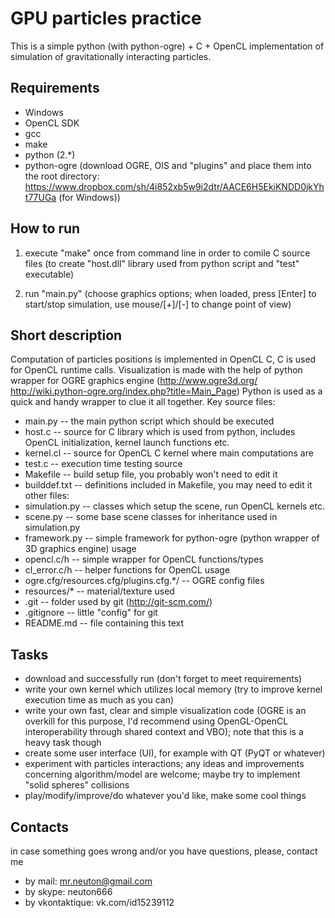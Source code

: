 GPU particles practice
======================
This is a simple python (with python-ogre) + C + OpenCL implementation of simulation of gravitationally interacting particles.

Requirements
--------------
- Windows
- OpenCL SDK
- gcc
- make
- python (2.*)
- python-ogre (download OGRE, OIS and "plugins" and place them into the root directory:
https://www.dropbox.com/sh/4i852xb5w9i2dtr/AACE6H5EkiKNDD0jkYht77UGa (for Windows))

How to run
--------------
1) execute "make" once from command line in order to comile C source files (to create "host.dll" library used from python script and "test" executable)

2) run "main.py" (choose graphics options; when loaded, press [Enter] to start/stop simulation, use mouse/[+]/[-] to change point of view)

Short description
--------------
Computation of particles positions is implemented in OpenCL C, C is used for OpenCL runtime calls.
Visualization is made with the help of python wrapper for OGRE graphics engine (http://www.ogre3d.org/ http://wiki.python-ogre.org/index.php?title=Main_Page)
Python is used as a quick and handy wrapper to clue it all together.
Key source files:
- main.py -- the main python script which should be executed
- host.c -- source for C library which is used from python, includes OpenCL initialization, kernel launch functions etc.
- kernel.cl -- source for OpenCL C kernel where main computations are
- test.c -- execution time testing source
- Makefile -- build setup file, you probably won't need to edit it
- builddef.txt -- definitions included in Makefile, you may need to edit it
other files:
- simulation.py -- classes which setup the scene, run OpenCL kernels etc.
- scene.py -- some base scene classes for inheritance used in simulation.py
- framework.py -- simple framework for python-ogre (python wrapper of 3D graphics engine) usage
- opencl.c/h -- simple wrapper for OpenCL functions/types
- cl_error.c/h -- helper functions for OpenCL usage
- ogre.cfg/resources.cfg/plugins.cfg.*/ -- OGRE config files
- resources/* -- material/texture used
- .git -- folder used by git (http://git-scm.com/)
- .gitignore -- little "config" for git
- README.md -- file containing this text

Tasks
--------------
- download and successfully run (don't forget to meet requirements)
- write your own kernel which utilizes local memory (try to improve kernel execution time as much as you can)
- write your own fast, clear and simple visualization code (OGRE is an overkill for this purpose, I'd recommend using OpenGL-OpenCL interoperability through shared context and VBO); note that this is a heavy task though
- create some user interface (UI), for example with QT (PyQT or whatever)
- experiment with particles interactions; any ideas and improvements concerning algorithm/model are welcome; maybe try to implement "solid spheres" collisions
- play/modify/improve/do whatever you'd like, make some cool things

Contacts
--------------
in case something goes wrong and/or you have questions, please, contact me
- by mail: mr.neuton@gmail.com
- by skype: neuton666
- by vkontaktique: vk.com/id15239112
